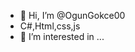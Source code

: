 - 👋 Hi, I’m @OgunGokce00
- C#,Html,css,js
- 👀 I’m interested in ...


<!---
OgunGokce00/OgunGokce00 is a ✨ special ✨ repository because its `README.md` (this file) appears on your GitHub profile.
You can click the Preview link to take a look at your changes.
--->

